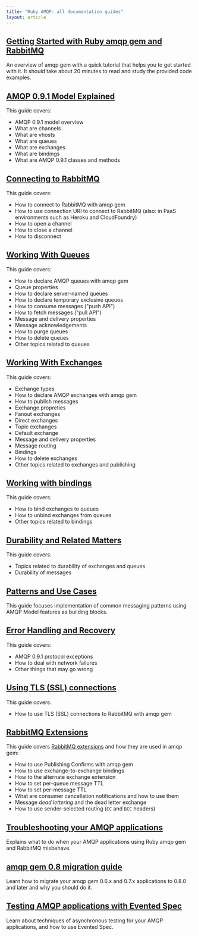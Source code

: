 ```yaml
---
title: "Ruby AMQP: all documentation guides"
layout: article
---
```


## [Getting Started with Ruby amqp gem and RabbitMQ](/articles/getting_started/)

An overview of amqp gem with a quick tutorial that helps you to get started with it. It should take about
20 minutes to read and study the provided code examples.


## [AMQP 0.9.1 Model Explained](/articles/amqp_9_1_model_explained/)

This guide covers:

 * AMQP 0.9.1 model overview
 * What are channels
 * What are vhosts
 * What are queues
 * What are exchanges
 * What are bindings
 * What are AMQP 0.9.1 classes and methods


## [Connecting to RabbitMQ](/articles/connecting_to_broker/)

This guide covers:

 * How to connect to RabbitMQ with amqp gem
 * How to use connection URI to connect to RabbitMQ (also: in PaaS environments such as Heroku and CloudFoundry)
 * How to open a channel
 * How to close a channel
 * How to disconnect

## [Working With Queues](/articles/working_with_queues/)

This guide covers:

 * How to declare AMQP queues with amqp gem
 * Queue properties
 * How to declare server-named queues
 * How to declare temporary exclusive queues
 * How to consume messages ("push API")
 * How to fetch messages ("pull API")
 * Message and delivery properties
 * Message acknowledgements
 * How to purge queues
 * How to delete queues
 * Other topics related to queues

## [Working With Exchanges](/articles/working_with_exchanges/)

This guide covers:

 * Exchange types
 * How to declare AMQP exchanges with amqp gem
 * How to publish messages
 * Exchange propreties
 * Fanout exchanges
 * Direct exchanges
 * Topic exchanges
 * Default exchange
 * Message and delivery properties
 * Message routing
 * Bindings
 * How to delete exchanges
 * Other topics related to exchanges and publishing


## [Working with bindings](/articles/bindings/)

This guide covers:

 * How to bind exchanges to queues
 * How to unbind exchanges from queues
 * Other topics related to bindings


## [Durability and Related Matters](/articles/durability/)

This guide covers:

 * Topics related to durability of exchanges and queues
 * Durability of messages


## [Patterns and Use Cases](/articles/patterns_and_use_cases/)

This guide focuses implementation of common messaging patterns using
AMQP Model features as building blocks.


## [Error Handling and Recovery](/articles/error_handling/)

This guide covers:

 * AMQP 0.9.1 protocol exceptions
 * How to deal with network failures
 * Other things that may go wrong


## [Using TLS (SSL) connections](/articles/connection_encryption_with_tls/)

This guide covers:

 * How to use TLS (SSL) connections to RabbitMQ with amqp gem


## [RabbitMQ Extensions](/articles/rabbitmq_extensions/)

This guide covers [RabbitMQ extensions](http://www.rabbitmq.com/extensions.html) and how they are used in amqp gem:

 * How to use Publishing Confirms with amqp gem
 * How to use exchange-to-exchange bindings
 * How to the alternate exchange extension
 * How to set per-queue message TTL
 * How to set per-message TTL
 * What are consumer cancellation notifications and how to use them
 * Message *dead lettering* and the dead letter exchange
 * How to use sender-selected routing (`CC` and `BCC` headers)


## [Troubleshooting your AMQP applications](/articles/troubleshooting/)

Explains what to do when your AMQP applications using Ruby amqp gem
and RabbitMQ misbehave.


## [amqp gem 0.8 migration guide](/articles/08_migration/)

Learn how to migrate your amqp gem 0.6.x and 0.7.x applications to
0.8.0 and later and why you should do it.


## [Testing AMQP applications with Evented Spec](/articles/testing_with_evented_spec/)

Learn about techniques of asynchronous testing for your AMQP
applications, and how to use Evented Spec.
